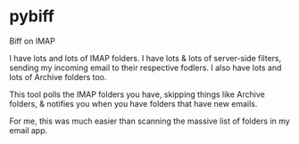 # pybiff
Biff on IMAP

I have lots and lots of IMAP folders.
I have lots & lots of server-side filters, sending my incoming email to their respective fodlers.
I also have lots and lots of Archive folders too.

This tool polls the IMAP folders you have, skipping things like Archive folders, & notifies you when you have folders that have new emails.

For me, this was much easier than scanning the massive list of folders in my email app.
